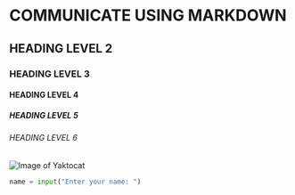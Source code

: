 # COMMUNICATE USING MARKDOWN
## HEADING LEVEL 2
### HEADING LEVEL 3
#### HEADING LEVEL 4
##### HEADING LEVEL 5
###### HEADING LEVEL 6

![Image of Yaktocat](https://camo.githubusercontent.com/fd4b481746fdc3fa572431efa66a5e9e2eb8e6d80b06565ba1ed1a50d54925e7/68747470733a2f2f6f63746f6465782e6769746875622e636f6d2f696d616765732f79616b746f6361742e706e67)

```python
name = input("Enter your name: ")
```
